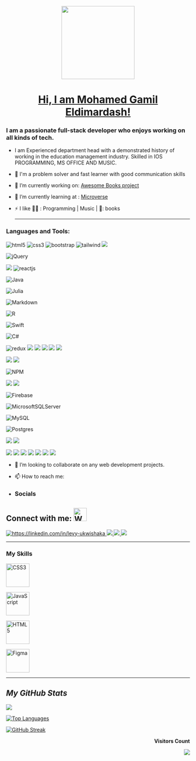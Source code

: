 <div id="header" align="center">
  <img src="https://media.giphy.com/media/RN8FdaB6T1bkkI5n4I/giphy.gif" width="200"/>
</div>

<h1 align="center"> 
  <a href="https://github.com/MMGGYY66/my-awesome-books">
    Hi, I am Mohamed Gamil Eldimardash!</h1>
</a>
  <!----------------------------- About Section -------------------------------->
<h3>I am a passionate full-stack developer who enjoys working on all kinds of tech.</h3>

- I am Experienced department head with a demonstrated history of working in the education management industry. Skilled in IOS PROGRAMMING, MS OFFICE AND MUSIC.
- 🦾 I'm a problem solver and fast learner with good communication skills

- 🔭 I’m currently working on: 
[Awesome Books project](https://github.com/MMGGYY66/my-awesome-books)

- 🌱 I’m currently learning at :
[Microverse](https://www.microverse.org/)
- ⚡ I like 👨‍💻 : Programming | Music | 📖: books <hr>

  <!--------------------------------- Tech Stack Section -------------------------------->

<h3 align="left">Languages and Tools:</h3>
<p align="left">
      <img src="https://img.shields.io/badge/HTML5-E34F26?style=for-the-badge&logo=html5&logoColor=white" alt="html5" />
 <img src="https://img.shields.io/badge/CSS3-1572B6?style=for-the-badge&logo=css3&logoColor=white" alt="css3" />
    <img src="https://img.shields.io/badge/Bootstrap-563D7C?style=for-the-badge&logo=bootstrap&logoColor=white" alt="bootstrap" />
    <img src="https://img.shields.io/badge/Tailwind_CSS-38B2AC?style=for-the-badge&logo=tailwind-css&logoColor=white" alt="tailwind" />
  <img src="https://img.shields.io/badge/JavaScript-323330?style=for-the-badge&logo=javascript&logoColor=F7DF1E" />
  
  ![jQuery](https://img.shields.io/badge/jquery-%230769AD.svg?style=for-the-badge&logo=jquery&logoColor=white)
  
  <img src="https://img.shields.io/badge/ruby-%23CC342D.svg?style=for-the-badge&logo=ruby&logoColor=white" />
      <img src="https://img.shields.io/badge/React-20232A?style=for-the-badge&logo=react&logoColor=61DAFB" alt="reactjs" />
      <img src="https://img.shields.io/badge/rails-%23CC0000.svg?style=for-the-badge&logo=ruby-on-rails&logoColor=white" alt=""rails />

  ![Java](https://img.shields.io/badge/java-%23ED8B00.svg?style=for-the-badge&logo=java&logoColor=white)
  
  ![Julia](https://img.shields.io/badge/-Julia-9558B2?style=for-the-badge&logo=julia&logoColor=white)
  
  ![Markdown](https://img.shields.io/badge/markdown-%23000000.svg?style=for-the-badge&logo=markdown&logoColor=white)
  
  ![R](https://img.shields.io/badge/r-%23276DC3.svg?style=for-the-badge&logo=r&logoColor=white)
  
  ![Swift](https://img.shields.io/badge/swift-F54A2A?style=for-the-badge&logo=swift&logoColor=white)
  
  ![C#](https://img.shields.io/badge/c%23-%23239120.svg?style=for-the-badge&logo=c-sharp&logoColor=white)
  
  <img src="https://img.shields.io/badge/Redux-593D88.svg?style=for-the-badge&logo=redux&logoColor=white" alt="redux" />

  <img src="https://img.shields.io/badge/PostgreSQL-316192?style=for-the-badge&logo=postgresql&logoColor=white" />
    <img src="https://img.shields.io/badge/MongoDB-4EA94B?style=for-the-badge&logo=mongodb&logoColor=white" />

  <img src="https://img.shields.io/badge/C%2B%2B-00599C?style=for-the-badge&logo=c%2B%2B&logoColor=white" />
  <img src="https://img.shields.io/badge/SQLite-07405E?style=for-the-badge&logo=sqlite&logoColor=white" />
  <img src="https://img.shields.io/badge/json-5E5C5C?style=for-the-badge&logo=json&logoColor=white" />
 </p>

 <p align="left">
  <img src="https://img.shields.io/badge/React-20232A?style=for-the-badge&logo=react&logoColor=61DAFB" />
    <img src="https://img.shields.io/badge/Node.js-339933?style=for-the-badge&logo=nodedotjs&logoColor=white" />
  
  ![NPM](https://img.shields.io/badge/NPM-%23000000.svg?style=for-the-badge&logo=npm&logoColor=white)
  
  <img src="https://img.shields.io/badge/React_Native-20232A?style=for-the-badge&logo=react&logoColor=61DAFB" />
  <img src="https://img.shields.io/badge/next.js-000000?style=for-the-badge&logo=nextdotjs&logoColor=white" />
  
  ![Firebase](https://img.shields.io/badge/Firebase-039BE5?style=for-the-badge&logo=Firebase&logoColor=white)
  
  ![MicrosoftSQLServer](https://img.shields.io/badge/Microsoft%20SQL%20Sever-CC2927?style=for-the-badge&logo=microsoft%20sql%20server&logoColor=white)
  
  ![MySQL](https://img.shields.io/badge/mysql-%2300f.svg?style=for-the-badge&logo=mysql&logoColor=white)
  
  ![Postgres](https://img.shields.io/badge/postgres-%23316192.svg?style=for-the-badge&logo=postgresql&logoColor=white)
  
  <img src="https://img.shields.io/badge/Express.js-000000?style=for-the-badge&logo=express&logoColor=white" />
  <img src="https://img.shields.io/badge/Docker-2CA5E0?style=for-the-badge&logo=docker&logoColor=white" />
  </p>

  <p align="left">
    <img src="https://img.shields.io/badge/NeoVim-%2357A143.svg?&style=for-the-badge&logo=neovim&logoColor=white" />

  <img src="https://img.shields.io/badge/Visual_Studio_Code-0078D4?style=for-the-badge&logo=visual%20studio%20code&logoColor=white" />
  <img src="https://img.shields.io/badge/GIT-E44C30?style=for-the-badge&logo=git&logoColor=white" />
  <img src="https://img.shields.io/badge/GitHub-100000?style=for-the-badge&logo=github&logoColor=white" />
    <img src="https://img.shields.io/badge/Slack-4A154B?style=for-the-badge&logo=slack&logoColor=white" />

  <img src="https://img.shields.io/badge/Hyper-000000?style=for-the-badge&logo=hyper&logoColor=white" />
  <img src="https://img.shields.io/badge/Yarn-2C8EBB?style=for-the-badge&logo=yarn&logoColor=white" />
  </p>

- 👯 I’m looking to collaborate on any web development projects.

<!------------------------------ Social Media Links Section ------------------------------>

- 📫 How to reach me: 
- ### Socials

<h2> Connect with me: <img src="https://raw.githubusercontent.com/nixin72/nixin72/master/wave.gif" alt="Waving hand animated gif" height="36" width="36" /></h2>
<p>
    <a href="https://www.linkedin.com/in/mohamed-eldimardash-0023a3b5/">
        <img src="https://img.shields.io/badge/LinkedIn-0077B5?style=for-the-badge&logo=linkedin&logoColor=white" alt="https://linkedin.com/in/levy-ukwishaka" />
    </a>

  <a href="mailto:gigiali21@gmail.com">
    <img src="https://img.shields.io/badge/Gmail-D14836?style=for-the-badge&logo=gmail&logoColor=white" />
  </a>
    <a href="https://twitter.com/MOHAMEDELDIMARd">
    <img src="https://img.shields.io/badge/Twitter-1DA1F2?style=for-the-badge&logo=twitter&logoColor=white" />
  </a>

  <a href="https://www.instagram.com/m.eldimardash/">
    <img src="https://img.shields.io/badge/Instagram-E4405F?style=for-the-badge&logo=instagram&logoColor=white" />
  </a>
</p>

<hr/>
<!--      Skills Section  -->

### My Skills

<p align="left">
  <a href="https://www.w3.org/TR/CSS/#css" target="_blank" rel="noreferrer"><img src="https://raw.githubusercontent.com/danielcranney/readme-generator/main/public/icons/skills/css3-colored.svg" width="64" height="64" alt="CSS3" /></a>

<a href="https://developer.mozilla.org/en-US/docs/Web/JavaScript" target="_blank" rel="noreferrer"><img src="https://raw.githubusercontent.com/danielcranney/readme-generator/main/public/icons/skills/javascript-colored.svg" width="64" height="64" alt="JavaScript" /></a>
    
<a href="https://developer.mozilla.org/en-US/docs/Glossary/HTML5" target="_blank" rel="noreferrer"><img src="https://raw.githubusercontent.com/danielcranney/readme-generator/main/public/icons/skills/html5-colored.svg" width="64" height="64" alt="HTML5" /></a>
  
  
<a href="https://www.figma.com/" target="_blank" rel="noreferrer"><img src="https://raw.githubusercontent.com/danielcranney/readme-generator/main/public/icons/skills/figma-colored.svg" width="64" height="64" alt="Figma" /></a>
  
</p>
  <hr/>

<!------------------------------ My GitHub Stats ------------------------------>

<h2><i>My GitHub Stats</i></h2>

<picture>
<source 
  srcset="https://github-readme-stats.vercel.app/api?username=MMGGYY66&show_icons=true&theme=dark"
  media="(prefers-color-scheme: dark)"
/>
<source
  srcset="https://github-readme-stats.vercel.app/api?username=MMGGYY66&show_icons=true"
  media="(prefers-color-scheme: dark), (prefers-color-scheme: no-preference)"
/>
<img src="https://github-readme-stats.vercel.app/api?username=MMGGYY66&show_icons=true" media="(prefers-color-scheme: dark), (prefers-color-scheme: no-preference)" />
</picture>


[![Top Languages](https://github-readme-stats.vercel.app/api/top-langs/?username=MMGGYY66&theme=dark&layout=compact)](https://github.com/anuraghazra/github-readme-stats)

 [![GitHub Streak](http://github-readme-streak-stats.herokuapp.com?user=MMGGYY66&theme=dark)](https://git.io/streak-stats) 
  
<div align="end">
<p><b>Visitors Count</b></p>  
<img src="https://profile-counter.glitch.me/{MMGGYY66}/count.svg" />
</div>
<!-- ?

- 😄 Pronouns: He/Him

<!-- - ⚡ Fun fact: 
 -->
<!--
**MMGGYY66/MMGGYY66** is a ✨ _special_ ✨ repository because its `README.md` (this file) appears on your GitHub profile.

Here are some ideas to get you started:

- 🔭 I’m currently working on ...
- 🌱 I’m currently learning ...
- 👯 I’m looking to collaborate on ...
- 🤔 I’m looking for help with ...
- 💬 Ask me about ...
- 📫 How to reach me: ...
- 😄 Pronouns: ...
- ⚡ Fun fact: ...
-->

